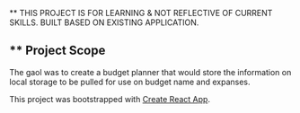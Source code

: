 ** THIS PROJECT IS FOR LEARNING & NOT REFLECTIVE OF CURRENT SKILLS. BUILT BASED ON EXISTING APPLICATION.

## ** Project Scope
The gaol was to create a budget planner that would store the information on local storage to be pulled for use on budget name and expanses. 

This project was bootstrapped with [Create React App](https://github.com/facebook/create-react-app).
